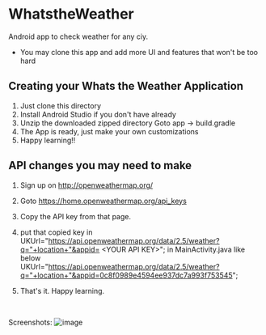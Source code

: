 # WhatstheWeather
Android app to check weather for any ciy.
* You may clone this app and add more UI and features that won't be too hard 

## Creating your Whats the Weather Application
1. Just clone this directory
2. Install Android Studio if you don't have already
3. Unzip the downloaded zipped directory Goto app -> build.gradle
4. The App is ready, just make your own customizations
5. Happy learning!!

## API changes you may need to make
1. Sign up on http://openweathermap.org/
2. Goto https://home.openweathermap.org/api_keys
3. Copy the API key from that page.
4. put that copied key in UKUrl="https://api.openweathermap.org/data/2.5/weather?q="+location+"&appid= &lt;YOUR API KEY&gt;"; in MainActivity.java like below<br> UKUrl="https://api.openweathermap.org/data/2.5/weather?q="+location+"&appid=0c8f0989e4594ee937dc7a993f753545";

5. That's it. Happy learning.
<br>

Screenshots:
![image](https://user-images.githubusercontent.com/41900044/95006323-16bb6780-0621-11eb-880c-bc9658dc6922.png)
